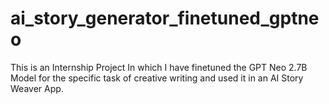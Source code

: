 # ai_story_generator_finetuned_gptneo
This is an Internship Project In which I have finetuned the GPT Neo 2.7B Model for the specific task of creative writing and used it in an AI Story Weaver App.

